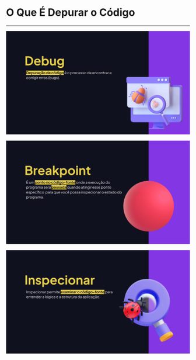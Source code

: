 # O Que É Depurar o Código

---

![image.png](assets/aula01-1.png)

![image.png](assets/aula01-2.png)

![image.png](assets/aula01-3.png)
